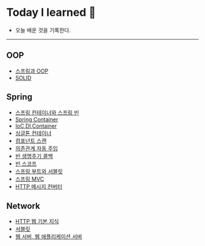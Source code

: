 # Today I learned 🤭

-  오늘 배운 것을 기록한다.
---
## OOP
- [스프링과 OOP](https://github.com/sixthou/TIL/blob/main/OOP/%EC%8A%A4%ED%94%84%EB%A7%81%EA%B3%BC%20OOP.md)
- [SOLID](https://github.com/sixthou/TIL/blob/main/OOP/SOLID.md)

## Spring
- [스프링 컨테이너와 스프링 빈](https://github.com/sixthou/TIL/blob/main/Spring/%EC%8A%A4%ED%94%84%EB%A7%81%20%EC%BB%A8%ED%85%8C%EC%9D%B4%EB%84%88%EC%99%80%20%EC%8A%A4%ED%94%84%EB%A7%81%20%EB%B9%88.md)
- [Spring Container](https://github.com/sixthou/TIL/blob/main/Spring/Spring%20Container.md)
- [IoC,DI,Container](https://github.com/sixthou/TIL/blob/main/Spring/IoC%2CDI%2CContainer.md)
- [싱글톤 컨테이너](https://github.com/sixthou/TIL/blob/main/Spring/%EC%8B%B1%EA%B8%80%ED%86%A4%20%EC%BB%A8%ED%85%8C%EC%9D%B4%EB%84%88.md)
- [컴포넌트 스캔](https://github.com/sixthou/TIL/blob/main/Spring/ComponentScan.md)
- [의존관계 자동 주입](https://github.com/sixthou/TIL/blob/main/Spring/%EC%9D%98%EC%A1%B4%EA%B4%80%EA%B3%84%20%EC%9E%90%EB%8F%99%20%EC%A3%BC%EC%9E%85.md)
- [빈 생명주기 콜백](https://github.com/sixthou/TIL/blob/main/Spring/BeanLifeCycle%20CallBack.md)
- [빈 스코프](https://github.com/sixthou/TIL/blob/main/Spring/Bean%20Scope.md)
- [스프링 부트와 서블릿](https://github.com/sixthou/TIL/blob/main/Spring/%EC%8A%A4%ED%94%84%EB%A7%81%20%EB%B6%80%ED%8A%B8%EC%99%80%20%EC%84%9C%EB%B8%94%EB%A6%BF.md)
- [스프링 MVC](https://github.com/sixthou/TIL/blob/main/Spring/%EC%8A%A4%ED%94%84%EB%A7%81%20MVC.md)
- [HTTP 메시지 컨버터]()
## Network
- [HTTP 웹 기본 지식](https://github.com/sixthou/TIL/blob/main/Network/HTTP%20%EC%9B%B9%20%EA%B8%B0%EB%B3%B8%20%EC%A7%80%EC%8B%9D.md)
- [서블릿](https://github.com/sixthou/TIL/blob/main/Network/%EC%84%9C%EB%B8%94%EB%A6%BF.md)
- [웹 서버, 웹 애플리케이션 서버](https://github.com/sixthou/TIL/blob/main/Network/%EC%9B%B9%20%EC%84%9C%EB%B2%84%2C%20%EC%9B%B9%20%EC%95%A0%ED%94%8C%EB%A6%AC%EC%BC%80%EC%9D%B4%EC%85%98%20%EC%84%9C%EB%B2%84.md)
